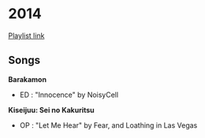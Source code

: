 # 2014

[Playlist link](https://sptfy.com/174O)

## Songs

**Barakamon**
* ED : "Innocence" by NoisyCell

**Kiseijuu: Sei no Kakuritsu**
* OP : "Let Me Hear" by Fear, and Loathing in Las Vegas